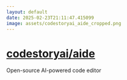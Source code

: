 ```yaml
---
layout: default
date: 2025-02-23T21:11:47.415099
image: assets/codestoryai_aide_cropped.png
---
```


# [codestoryai/aide](https://github.com/codestoryai/aide)

Open-source AI-powered code editor
